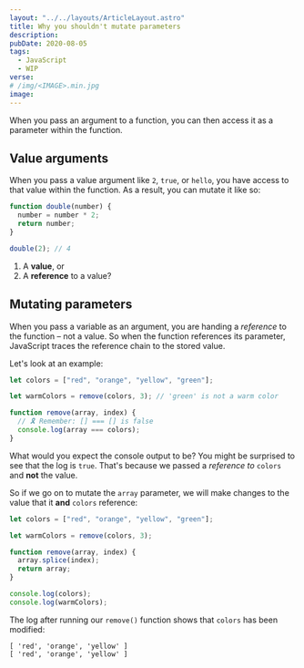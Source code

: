 ```yaml
---
layout: "../../layouts/ArticleLayout.astro"
title: Why you shouldn't mutate parameters
description:
pubDate: 2020-08-05
tags:
  - JavaScript
  - WIP
verse:
# /img/<IMAGE>.min.jpg
image:
---
```


<!-- https://repl.it/@SeanMcP/why-you-shouldnt-mutate-parameters -->

When you pass an argument to a function, you can then access it as a parameter within the function.

## Value arguments

When you pass a value argument like `2`, `true`, or `hello`, you have access to that value within the function. As a result, you can mutate it like so:

```js
function double(number) {
  number = number * 2;
  return number;
}

double(2); // 4
```

1. A **value**, or
2. A **reference** to a value?

<!-- ## Values and references

When you declare a variable in JavaScript, you are doing two things: 1) storing a value in memory, and 2) creating a reference to that value. Take the following code:

```js
let name = 'sean'
```

With this expression, I am storing the string `'sean'` in memory, and then creating the variable `name` that references that value. -->

## Mutating parameters

When you pass a variable as an argument, you are handing a _reference_ to the function – not a value. So when the function references its parameter, JavaScript traces the reference chain to the stored value.

Let's look at an example:

```js
let colors = ["red", "orange", "yellow", "green"];

let warmColors = remove(colors, 3); // 'green' is not a warm color

function remove(array, index) {
  // 🎗 Remember: [] === [] is false
  console.log(array === colors);
}
```

What would you expect the console output to be? You might be surprised to see that the log is `true`. That's because we passed a _reference to_ `colors` and **not** the value.

So if we go on to mutate the `array` parameter, we will make changes to the value that it **and** `colors` reference:

```js
let colors = ["red", "orange", "yellow", "green"];

let warmColors = remove(colors, 3);

function remove(array, index) {
  array.splice(index);
  return array;
}

console.log(colors);
console.log(warmColors);
```

The log after running our `remove()` function shows that `colors` has been modified:

```shell
[ 'red', 'orange', 'yellow' ]
[ 'red', 'orange', 'yellow' ]
```
